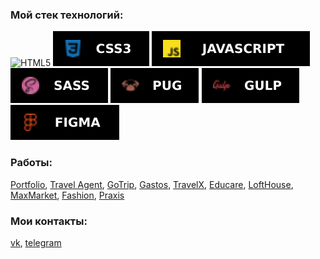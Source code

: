 ### Мой стек технологий:
![HTML5]([https://github.com/bgtvalex/bgtvalex/blob/main/imgs/html.svg](https://user-images.githubusercontent.com/25181517/192158954-f88b5814-d510-4564-b285-dff7d6400dad.png)) 
![CSS3](https://github.com/bgtvalex/bgtvalex/blob/main/imgs/css.svg) 
![JavaScript](https://github.com/bgtvalex/bgtvalex/blob/main/imgs/js.svg) 
![Suss](https://github.com/bgtvalex/bgtvalex/blob/main/imgs/sass.svg)
![Pug](https://github.com/bgtvalex/bgtvalex/blob/main/imgs/pug.svg)
![Gulp](https://github.com/bgtvalex/bgtvalex/blob/main/imgs/gulp.svg)
![Figma](https://github.com/bgtvalex/bgtvalex/blob/main/imgs/figma.svg)

### Работы:
[Portfolio](https://bgtvalex.github.io/html-to-react/), [Travel Agent](https://bgtvalex.github.io/travelAgent/), [GoTrip](https://bgtvalex.github.io/goTrip/), [Gastos](https://bgtvalex.github.io/gastos/), [TravelX](https://bgtvalex.github.io/Travel-X/), [Educare](https://bgtvalex.github.io/educare/), [LoftHouse](https://bgtvalex.github.io/loftHouse/), [MaxMarket](https://bgtvalex.github.io/MaxMarket/), [Fashion](https://bgtvalex.github.io/fashion-react/), [Praxis](https://bgtvalex.github.io/Praxis/)

### Мои контакты:
<a href="https://vk.com/bgtva" rel="nofollow" target="_blank">vk</a>, <a href="https://t.me/bgtva" rel="nofollow"  target="_blank" >telegram</a>
